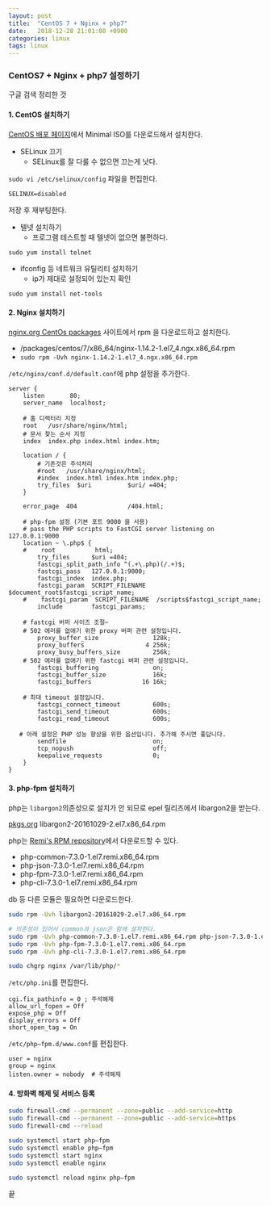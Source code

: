 ```yaml
---
layout: post
title:  "CentOS 7 + Nginx + php7"
date:   2018-12-28 21:01:00 +0900
categories: linux
tags: linux
---
```


### CentOS7 + Nginx + php7 설정하기

구글 검색 정리한 것


#### 1. CentOS 설치하기

[CentOS 배포 페이지](https://centos.org)에서 Minimal ISO를 다운로드해서 설치한다.

* SELinux 끄기
    * SELinux를 잘 다룰 수 없으면 끄는게 낫다.

`sudo vi /etc/selinux/config` 파일을 편집한다.
```
SELINUX=disabled
```

저장 후 재부팅한다.

* 텔넷 설치하기
    * 프로그램 테스트할 때 텔넷이 없으면 불편하다.

`sudo yum install telnet`

* ifconfig 등 네트워크 유틸리티 설치하기
    * ip가 제대로 설정되어 있는지 확인

`sudo yum install net-tools`

#### 2. Nginx 설치하기

[nginx.org CentOs packages](https://nginx.org/packages/centos/) 사이트에서 rpm 을 다운로드하고 설치한다.

* /packages/centos/7/x86_64/nginx-1.14.2-1.el7_4.ngx.x86_64.rpm
* `sudo rpm -Uvh nginx-1.14.2-1.el7_4.ngx.x86_64.rpm`

`/etc/nginx/conf.d/default.conf`에 php 설정을 추가한다.

```
server {
    listen       80;
    server_name  localhost;

    # 홈 디렉터리 지정
    root   /usr/share/nginx/html;
    # 문서 찾는 순서 지정
    index  index.php index.html index.htm;

    location / {
        # 기존것은 주석처리
        #root   /usr/share/nginx/html;
        #index  index.html index.htm index.php;
        try_files  $uri          $uri/ =404;
    }

    error_page  404              /404.html;

    # php-fpm 설정 (기본 포트 9000 을 사용)
    # pass the PHP scripts to FastCGI server listening on 127.0.0.1:9000
    location ~ \.php$ {
    #    root           html;
        try_files      $uri =404;
        fastcgi_split_path_info ^(.+\.php)(/.+)$;
        fastcgi_pass   127.0.0.1:9000;
        fastcgi_index  index.php;
        fastcgi_param  SCRIPT_FILENAME  $document_root$fastcgi_script_name;
    #    fastcgi_param  SCRIPT_FILENAME  /scripts$fastcgi_script_name;
        include        fastcgi_params;

    # fastcgi 버퍼 사이즈 조절~
    # 502 에러를 없애기 위한 proxy 버퍼 관련 설정입니다.
        proxy_buffer_size               128k;
        proxy_buffers                 4 256k;
        proxy_busy_buffers_size         256k; 
    # 502 에러를 없애기 위한 fastcgi 버퍼 관련 설정입니다.
        fastcgi_buffering               on;
        fastcgi_buffer_size             16k;
        fastcgi_buffers              16 16k;
 
    # 최대 timeout 설정입니다.
        fastcgi_connect_timeout         600s;
        fastcgi_send_timeout            600s;
        fastcgi_read_timeout            600s;
 
   # 아래 설정은 PHP 성능 향상을 위한 옵션입니다. 추가해 주시면 좋답니다.
        sendfile                        on;
        tcp_nopush                      off;
        keepalive_requests              0;
    }
}
```

#### 3. php-fpm 설치하기

php는 `libargon2`의존성으로 설치가 안 되므로 epel 릴리즈에서 libargon2을 받는다.

[pkgs.org](https://pkgs.org/download/libargon2(x86-64)) libargon2-20161029-2.el7.x86_64.rpm

php는 [Remi's RPM repository](https://rpms.remirepo.net/enterprise/7/)에서 다운로드할 수 있다.

* php-common-7.3.0-1.el7.remi.x86_64.rpm
* php-json-7.3.0-1.el7.remi.x86_64.rpm
* php-fpm-7.3.0-1.el7.remi.x86_64.rpm
* php-cli-7.3.0-1.el7.remi.x86_64.rpm

db 등 다른 모듈은 필요하면 다운로드한다.

```sh
sudo rpm -Uvh libargon2-20161029-2.el7.x86_64.rpm

# 의존성이 있어서 common과 json은 함께 설치한다.
sudo rpm -Uvh php-common-7.3.0-1.el7.remi.x86_64.rpm php-json-7.3.0-1.el7.remi.x86_64.rpm 
sudo rpm -Uvh php-fpm-7.3.0-1.el7.remi.x86_64.rpm 
sudo rpm -Uvh php-cli-7.3.0-1.el7.remi.x86_64.rpm 

sudo chgrp nginx /var/lib/php/*
```

`/etc/php.ini`를 편집한다.

```
cgi.fix_pathinfo = 0 ; 주석해제
allow_url_fopen = Off
expose_php = Off
display_errors = Off
short_open_tag = On
```

`/etc/php–fpm.d/www.conf`를 편집한다.

```
user = nginx 
group = nginx
listen.owner = nobody  # 주석해제
```


#### 4. 방화벽 해제 및 서비스 등록

```sh
sudo firewall-cmd --permanent --zone=public --add-service=http
sudo firewall-cmd --permanent --zone=public --add-service=https
sudo firewall-cmd --reload

sudo systemctl start php–fpm
sudo systemctl enable php–fpm
sudo systemctl start nginx
sudo systemctl enable nginx

sudo systemctl reload nginx php–fpm
```

끝
